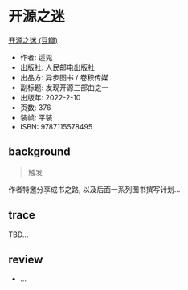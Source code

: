 # 开源之迷
[开源之迷 \(豆瓣\)](https://book.douban.com/subject/35716759/)


- 作者: 适兕
- 出版社: 人民邮电出版社
- 出品方: 异步图书 / 卷积传媒
- 副标题: 发现开源三部曲之一
- 出版年: 2022-2-10
- 页数: 376
- 装帧: 平装
- ISBN: 9787115578495


## background
> 触发

作者特邀分享成书之路,
以及后面一系列图书撰写计划...


## trace

TBD...

## review

- ...


